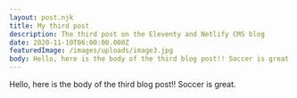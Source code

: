 ```yaml
---
layout: post.njk
title: My third post
description: The third post on the Eleventy and Netlify CMS blog
date: 2020-11-10T06:00:00.000Z
featuredImage: /images/uploads/image3.jpg
body: Hello, here is the body of the third blog post!! Soccer is great.
---
```

Hello, here is the body of the third blog post!! Soccer is great.